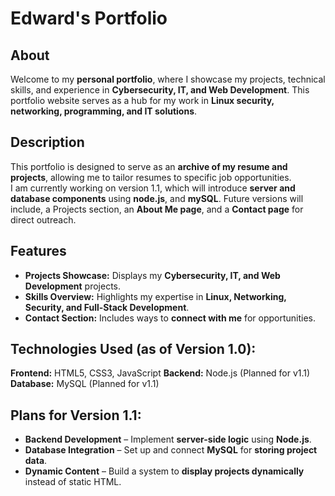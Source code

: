 # Edward's Portfolio

## About
Welcome to my **personal portfolio**, where I showcase my projects, technical skills, and experience in **Cybersecurity, IT, and Web Development**. This portfolio website serves as a hub for my work in **Linux security, networking, programming, and IT solutions**. 

## Description
This portfolio is designed to serve as an **archive of my resume and projects**, allowing me to tailor resumes to specific job opportunities.  
I am currently working on version 1.1, which will introduce **server and database components** using **node.js**, and **mySQL**. Future versions will include, a Projects section, an **About Me page**, and a **Contact page** for direct outreach.   

## Features  
- **Projects Showcase:** Displays my **Cybersecurity, IT, and Web Development** projects.  
- **Skills Overview:** Highlights my expertise in **Linux, Networking, Security, and Full-Stack Development**.  
- **Contact Section:** Includes ways to **connect with me** for opportunities. 

## Technologies Used (as of Version 1.0):
**Frontend:** HTML5, CSS3, JavaScript
**Backend:** Node.js (Planned for v1.1)
**Database:** MySQL (Planned for v1.1)


## Plans for Version 1.1:
- **Backend Development** – Implement **server-side logic** using **Node.js**.  
- **Database Integration** – Set up and connect **MySQL** for **storing project data**.  
- **Dynamic Content** – Build a system to **display projects dynamically** instead of static HTML.  

